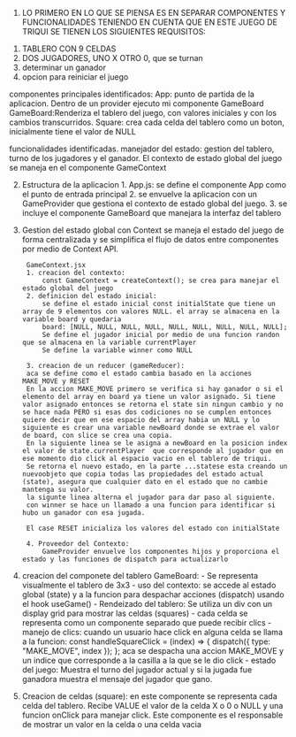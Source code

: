 1) LO PRIMERO EN LO QUE SE PIENSA ES EN SEPARAR COMPONENTES Y FUNCIONALIDADES TENIENDO EN CUENTA QUE EN ESTE JUEGO DE TRIQUI SE TIENEN LOS SIGUIENTES REQUISITOS: 
1. TABLERO CON 9 CELDAS
2. DOS JUGADORES, UNO X OTRO 0, que se turnan
3. determinar un ganador
4. opcion para reiniciar el juego

componentes principales identificados: 
    App: punto de partida de la aplicacion. Dentro de un provider ejecuto mi componente GameBoard
    GameBoard:Renderiza el tablero del juego, con valores iniciales y con los cambios transcurridos.
    Square: crea cada celda del tablero como un boton, inicialmente tiene el valor de NULL 

funcionalidades identificadas.
     manejador del estado: gestion del tablero, turno de los jugadores y el ganador. El contexto de estado global del juego se maneja en el componente GameContext


2) Estructura de la aplicacion
        1. App.js: se define el componente App como el punto de entrada principal
        2. se envuelve la aplicacion con un GameProvider que gestiona el contexto de estado global del juego. 
        3. se incluye el componente GameBoard que manejara la interfaz del tablero

3) Gestion del estado global con Context
        se maneja el estado del juego de forma centralizada y se simplifica el flujo de datos entre componentes por medio de Context API.

        GameContext.jsx
        1. creacion del contexto: 
            const GameContext = createContext(); se crea para manejar el estado global del juego
        2. definicion del estado inicial:
            se define el estado inicial const initialState que tiene un array de 9 elementos con valores NULL. el array se almacena en la variable board y quedaria
            board: [NULL, NULL, NULL, NULL, NULL, NULL, NULL, NULL, NULL];
            Se define el jugador inicial por medio de una funcion randon que se almacena en la variable currentPlayer
            Se define la variable winner como NULL

        3. creacion de un reducer (gameReducer):
        aca se define como el estado cambia basado en la acciones MAKE_MOVE y RESET
        En la accion MAKE_MOVE primero se verifica si hay ganador o si el elemento del array en board ya tiene un valor asignado. Si tiene valor asignado entonces se retorna el state sin ningun cambio y no se hace nada PERO si esas dos codiciones no se cumplen entonces quiere decir que en ese espacio del array habia un NULL y lo siguiente es crear una variable newBoard donde se extrae el valor de board, con slice se crea una copia. 
        En la siguiente linea se le asigna a newBoard en la posicion index el valor de state.currentPlayer  que corresponde al jugador que en ese momento dio click al espacio vacio en el tablero de triqui.
        Se retorna el nuevo estado, en la parte ...statese esta creando un nuevoobjeto que copia todas las propiedades del estado actual (state), asegura que cualquier dato en el estado que no cambie mantenga su valor. 
        la sigunte linea alterna el jugador para dar paso al siguiente.
        con winner se hace un llamado a una funcion para identificar si hubo un ganador con esa jugada.

        El case RESET inicializa los valores del estado con initialState

        4. Proveedor del Contexto: 
            GameProvider envuelve los componentes hijos y proporciona el estado y las funciones de dispatch para actualizarlo

4) creacion del componete del tablero GameBoard:
        - Se representa visualmente el tablero de 3x3
        - uso del contexto: se accede al estado global (state) y a la funcion para despachar acciones (dispatch) usando el hook useGame()
        - Rendeizado del tablero: Se utiliza un div con un display grid para mostrar las celdas (squares)
        - cada celda se representa como un componente separado que puede recibir clics
        - manejo de clics: cuando un usuario hace click en alguna celda se llama a la funcion:  const handleSquareClick = (index) => {
        dispatch({ type: "MAKE_MOVE", index });
    };
    aca se despacha una accion MAKE_MOVE y un indice que corresponde a la casilla a la que se le dio click
        - estado del juego: Muestra el turno del jugador actual y si la jugada fue ganadora muestra el mensaje del jugador que gano.

5) Creacion de celdas (square): en este componente se representa cada celda del tablero. Recibe VALUE el valor de la celda X o 0 o NULL y una funcion onClick para manejar click. Este componente es el responsable de mostrar un valor en la celda o una celda vacia
